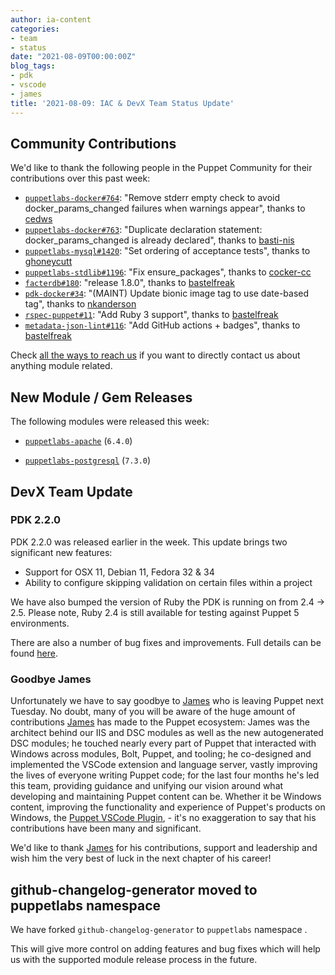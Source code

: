 ```yaml
---
author: ia-content
categories:
- team
- status
date: "2021-08-09T00:00:00Z"
blog_tags:
- pdk
- vscode
- james
title: '2021-08-09: IAC & DevX Team Status Update'
---
```


## Community Contributions

We'd like to thank the following people in the Puppet Community for their contributions over this past week:

- [`puppetlabs-docker#764`][puppetlabs-docker-pr-764]: "Remove stderr empty check to avoid docker_params_changed failures when warnings appear", thanks to [cedws][cedws]
- [`puppetlabs-docker#763`][puppetlabs-docker-pr-763]: "Duplicate declaration statement: docker_params_changed is already declared", thanks to [basti-nis][basti-nis]
- [`puppetlabs-mysql#1420`][puppetlabs-mysql-pr-1420]: "Set ordering of acceptance tests", thanks to [ghoneycutt][ghoneycutt]
- [`puppetlabs-stdlib#1196`][puppetlabs-stdlib-pr-1196]: "Fix ensure_packages", thanks to [cocker-cc][cocker-cc]
- [`facterdb#180`][facterdb-pr-180]: "release 1.8.0", thanks to [bastelfreak][bastelfreak]
- [`pdk-docker#34`][pdk-docker-pr-34]: "(MAINT) Update bionic image tag to use date-based tag", thanks to [nkanderson][nkanderson]
- [`rspec-puppet#11`][rspec-puppet-pr-11]: "Add Ruby 3 support", thanks to [bastelfreak][bastelfreak]
- [`metadata-json-lint#116`][metadata-json-lint-pr-116]: "Add GitHub actions + badges", thanks to [bastelfreak][bastelfreak]

Check [all the ways to reach us](/blog/updates/2021-01-20-reaching-out.md) if you want to directly contact us about anything module related.

## New Module / Gem Releases

The following modules were released this week:

- [`puppetlabs-apache`][puppetlabs-apache] (`6.4.0`)
- [`puppetlabs-postgresql`][puppetlabs-postgresql] (`7.3.0`)

  [puppetlabs-apache]: https://github.com/puppetlabs/puppetlabs-apache
  [puppetlabs-postgresql]: https://github.com/puppetlabs/puppetlabs-postgresql
  [puppetlabs-docker-pr-764]: https://github.com/puppetlabs/puppetlabs-docker/pull/764
  [cedws]: https://github.com/cedws
  [puppetlabs-docker-pr-763]: https://github.com/puppetlabs/puppetlabs-docker/pull/763
  [basti-nis]: https://github.com/basti-nis
  [puppetlabs-mysql-pr-1420]: https://github.com/puppetlabs/puppetlabs-mysql/pull/1420
  [ghoneycutt]: https://github.com/ghoneycutt
  [puppetlabs-stdlib-pr-1196]: https://github.com/puppetlabs/puppetlabs-stdlib/pull/1196
  [cocker-cc]: https://github.com/cocker-cc
  [facterdb-pr-180]: https://github.com/voxpupuli/facterdb/pull/180
  [bastelfreak]: https://github.com/bastelfreak
  [pdk-docker-pr-34]: https://github.com/puppetlabs/pdk-docker/pull/34
  [nkanderson]: https://github.com/nkanderson
  [rspec-puppet-pr-11]: https://github.com/puppetlabs/rspec-puppet/pull/11
  [metadata-json-lint-pr-117]: https://github.com/voxpupuli/metadata-json-lint/pull/117
  [metadata-json-lint-pr-116]: https://github.com/voxpupuli/metadata-json-lint/pull/116

## DevX Team Update

### PDK 2.2.0

PDK 2.2.0 was released earlier in the week.
This update brings two significant new features:

- Support for OSX 11, Debian 11, Fedora 32 & 34
- Ability to configure skipping validation on certain files within a project

We have also bumped the version of Ruby the PDK is running on from 2.4 -> 2.5.
Please note, Ruby 2.4 is still available for testing against Puppet 5 environments.

There are also a number of bug fixes and improvements.
Full details can be found [here](https://puppet.com/docs/pdk/2.x/pdk.html).

### Goodbye James

Unfortunately we have to say goodbye to [James][James] who is leaving Puppet next Tuesday.
No doubt, many of you will be aware of the huge amount of contributions [James][James] has made to the Puppet ecosystem: James was the architect behind our IIS and DSC modules as well as the new autogenerated DSC modules; he touched nearly every part of Puppet that interacted with Windows across modules, Bolt, Puppet, and tooling; he co-designed and implemented the VSCode extension and language server, vastly improving the lives of everyone writing Puppet code; for the last four months he's led this team, providing guidance and unifying our vision around what developing and maintaining Puppet content can be. Whether it be Windows content, improving the functionality and experience of Puppet's products on Windows, the [Puppet VSCode Plugin](https://github.com/puppetlabs/puppet-vscode), - it's no exaggeration to say that his contributions have been many and significant.

We'd like to thank [James][James] for his contributions, support and leadership and wish him the very best of luck in the next chapter of his career!
## github-changelog-generator moved to puppetlabs namespace

We have forked `github-changelog-generator` to  `puppetlabs` namespace .

This will give more control on adding features and bug fixes which will help us with the supported module release process in the future.

  [Adrian]:             https://github.com/adrianiurca
  [Ben]:                https://github.com/binford2k
  [Ciaran]:             https://github.com/sanfrancrisko
  [Daiana]:             https://github.com/daianamezdrea
  [Danny]:              https://github.com/carabasdaniel
  [DavidArmstrong]:     https://github.com/da-ar
  [DavidSchmitt]:       https://github.com/DavidS
  [DavidSwan]:          https://github.com/david22swan
  [Disha]:              https://github.com/Disha-maker
  [James]:              https://github.com/jpogran
  [Lore]:               https://github.com/lionce
  [Michael]:            https://github.com/michaeltlombardi
  [Paula]:              https://github.com/pmcmaw
  [Sheena]:             https://github.com/sheenaajay
  [Supported Modules]:  https://puppetlabs.github.io/iac/modules/
  [Tools]:              https://puppetlabs.github.io/iac/tools/
